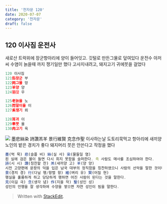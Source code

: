 ```yaml
---
title: '천자문 120'
date: 2020-07-07
category: '천자문'
draft: false
---
```


## 120 이사짐 운전사
새로산 트럭위에 장군항아리에 양이 들어잇고. 깃털로 만든그물로 덮여있다
운전수 아저씨 수염이 늙을때 까지 쟁기일만 했다
고사지내려고, 돼지고기 귀에붓을 걸었다 
 ```js
120 이사짐
121缶장군 부
122网그물 망
123羊양 양
124羽깃 우

125老늙을 노
126而말이을 이
127耒쟁기 뢰

128耳귀 이
129聿붓 율
130肉고기 육
```
![](https://i.ibb.co/mR9r63K/2020-07-07-11-38-07.png)
墨悲絲染  詩讚羔羊
景行維賢  克念作聖
이사하는날 도토리묵먹고
항아리에 새끼양
노인의 밭은 경치가 좋다
돼지머리 붓은 안쓴다고 작정을 했다
```js
墨(먹 묵) 悲(슬플 비) 絲(실 사) 染(물들일 염)
흰 실에 검은 물이 들면 다시 희지 못함을 슬퍼한다. 즉 사람도 매사를 조심하여야 한다.
詩(시 시) 讚(칭찬할 찬) 羔(새끼양 고) 羊(양 양)
시전 고양편에 문왕의 덕을 입은 남국 대부의 정직함을 칭찬하였으니 사람의 선악을 말한 것이다.
景(경치 경) 行(다닐 행/항렬 항) 維(벼리 유) 賢(어질 현)
행실을 훌륭하게 하고 당당하게 행하면 어진 사람이 된다는 것을 말한다.
克(이길 극) 念(생각 념) 作(지을 작) 聖(성인 성)
성인의 언행을 잘 생각하여 수양을 쌓으면 자연 성인이 됨을 말한다.

```

> Written with [StackEdit](https://stackedit.io/).
<!--stackedit_data:
eyJoaXN0b3J5IjpbMTUwMjY0MjE4MSwtMTU4NDU1NjQ4NywtMT
QwNTcwNzgyNl19
-->